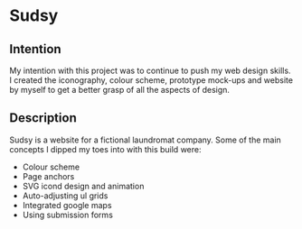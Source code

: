# Sudsy

## Intention
My intention with this project was to continue to push my web design skills. I created the iconography, colour scheme, prototype mock-ups and website by myself to get a better grasp of all the aspects of design.

## Description
Sudsy is a website for a fictional laundromat company. Some of the main concepts I dipped my toes into with this build were:

 - Colour scheme
 - Page anchors
 - SVG icond design and animation
 - Auto-adjusting ul grids
 - Integrated google maps
 - Using submission forms
